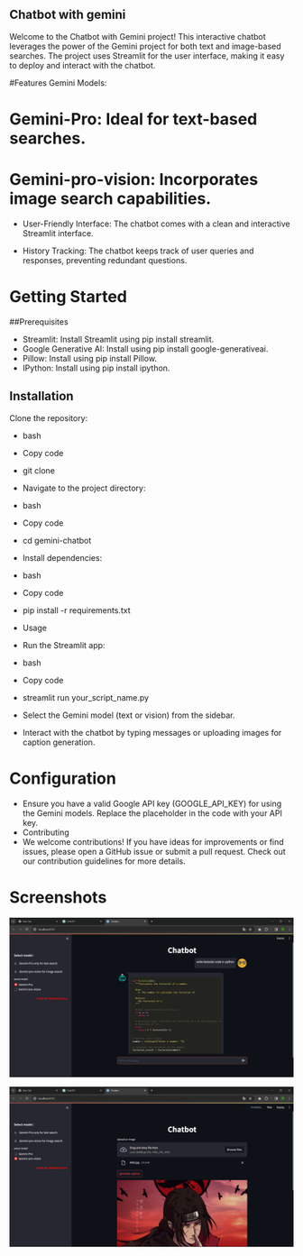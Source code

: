 ## Chatbot with gemini
 Welcome to the Chatbot with Gemini project! This interactive chatbot leverages the power of the Gemini project for both text and image-based searches. The project uses Streamlit for the user interface, making it easy to deploy and interact with the chatbot.

#Features
Gemini Models:

# Gemini-Pro: Ideal for text-based searches.
# Gemini-pro-vision: Incorporates image search capabilities.
- User-Friendly Interface: The chatbot comes with a clean and interactive Streamlit interface.

- History Tracking: The chatbot keeps track of user queries and responses, preventing redundant questions.

# Getting Started
##Prerequisites
- Streamlit: Install Streamlit using pip install streamlit.
- Google Generative AI: Install using pip install google-generativeai.
- Pillow: Install using pip install Pillow.
- IPython: Install using pip install ipython.

## Installation
Clone the repository:

- bash
- Copy code
- git clone 
- Navigate to the project directory:

- bash
- Copy code
- cd gemini-chatbot
- Install dependencies:

- bash
- Copy code
- pip install -r requirements.txt
- Usage
- Run the Streamlit app:

- bash
- Copy code
- streamlit run your_script_name.py
- Select the Gemini model (text or vision) from the sidebar.

- Interact with the chatbot by typing messages or uploading images for caption generation.

# Configuration
- Ensure you have a valid Google API key (GOOGLE_API_KEY) for using the Gemini models. Replace the placeholder in the code with your API key.
- Contributing
- We welcome contributions! If you have ideas for improvements or find issues, please open a GitHub issue or submit a pull request. Check out our contribution guidelines for more details.

# Screenshots
![Alt text](./ss1.png)

![Alt text](./ss2.png)

